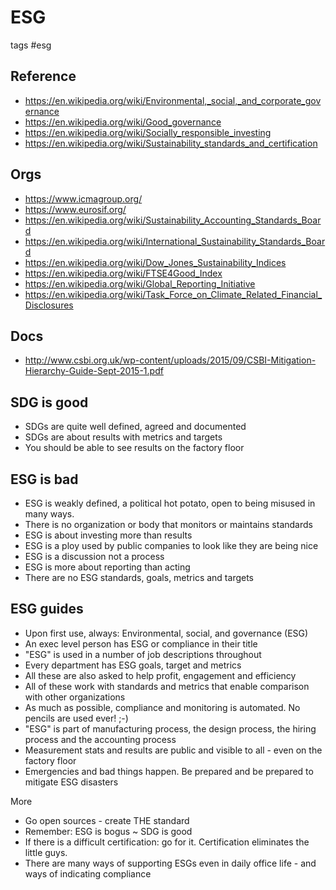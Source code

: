 # ESG

tags #esg

## Reference

* https://en.wikipedia.org/wiki/Environmental,_social,_and_corporate_governance
* https://en.wikipedia.org/wiki/Good_governance
* https://en.wikipedia.org/wiki/Socially_responsible_investing
* https://en.wikipedia.org/wiki/Sustainability_standards_and_certification


## Orgs

* https://www.icmagroup.org/
* https://www.eurosif.org/
* https://en.wikipedia.org/wiki/Sustainability_Accounting_Standards_Board
* https://en.wikipedia.org/wiki/International_Sustainability_Standards_Board
* https://en.wikipedia.org/wiki/Dow_Jones_Sustainability_Indices
* https://en.wikipedia.org/wiki/FTSE4Good_Index
* https://en.wikipedia.org/wiki/Global_Reporting_Initiative
* https://en.wikipedia.org/wiki/Task_Force_on_Climate_Related_Financial_Disclosures

## Docs

* http://www.csbi.org.uk/wp-content/uploads/2015/09/CSBI-Mitigation-Hierarchy-Guide-Sept-2015-1.pdf


## SDG is good

* SDGs are quite well defined, agreed and documented
* SDGs are about results with metrics and targets
* You should be able to see results on the factory floor


## ESG is bad

* ESG is weakly defined, a political hot potato, open to being misused in many ways.
* There is no organization or body that monitors or maintains standards
* ESG is about investing more than results
* ESG is a ploy used by public companies to look like they are being nice
* ESG is a discussion not a process
* ESG is more about reporting than acting
* There are no ESG standards, goals, metrics and targets

## ESG guides

* Upon first use, always: Environmental, social, and governance (ESG)
* An exec level person has ESG or compliance in their title
* "ESG" is used in a number of job descriptions throughout
* Every department has ESG goals, target and metrics
* All these are also asked to help profit, engagement and efficiency
* All of these work with standards and metrics that enable comparison with other organizations
* As much as possible, compliance and monitoring is automated. No pencils are used ever! ;-)
* "ESG" is part of manufacturing process, the design process, the hiring process and the accounting process
* Measurement stats and results are public and visible to all - even on the factory floor
* Emergencies and bad things happen. Be prepared and be prepared to mitigate ESG disasters

More
* Go open sources - create THE standard
* Remember: ESG is bogus ~ SDG is good
* If there is a difficult certification: go for it. Certification eliminates the little guys.
* There are many ways of supporting ESGs even in daily office life - and ways of indicating compliance



